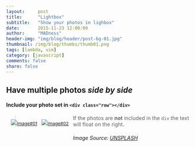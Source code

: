 ```yaml
---
layout:     post
title:      "Lightbox"
subtitle:   "Show your photos in lighbox"
date:       2015-11-23 12:00:00
author:     "MADness"
header-img: "img/blog/header/post-bg-01.jpg"
thumbnail: /img/blog/thumbs/thumb01.png
tags: [lambda, vim]
category: [javascript]
comments: false
share: false
---
```


## Have multiple photos *side by side*

#### Include your photo set in `<div class="row"></div>`


<div class="row" style="margin-left: 10pt;">
<p style="float: left; font-size: 9pt; margin-right:1em;"> 
   <a href="{{ site.baseurl }}/img/blog/lb-lrg/img1.jpg" data-lightbox="gallery1" data-title="The first image" style="float: left; margin-right: -10%; margin-bottom: 1em;">
     <img src="{{ site.baseurl }}/img/blog/lb-sm/lbs01.png">Image#01</a></p>
        
<p style="float: left; font-size: 9pt; margin-right:1em;"> 
   <a href="{{ site.baseurl }}/img/blog/lb-lrg/img2.jpg" data-lightbox="gallery1" data-title="The second image" style="float: left; margin-right: -10%; margin-bottom: 1em;">
     <img src="{{ site.baseurl }}/img/blog/lb-sm/lbs02.png">Image#02</a></p>
</div>   

> If the photos are **not** included in the `div` the text will float on the right.

###### Image Source: [UNSPLASH](https://unsplash.com/photos/j0g8taxHZa0)